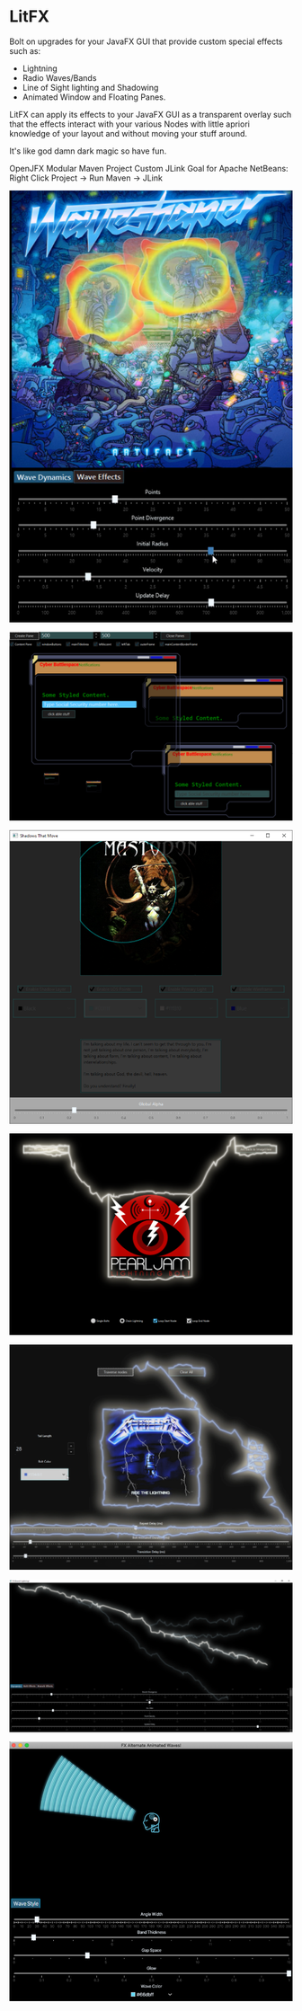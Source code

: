 # LitFX
Bolt on upgrades for your JavaFX GUI that provide custom special effects such as:

- Lightning 
- Radio Waves/Bands
- Line of Sight lighting and Shadowing
- Animated Window and Floating Panes. 

LitFX can apply its effects to your JavaFX GUI as a transparent overlay such that the effects interact with your various Nodes with little apriori knowledge of your layout and without moving your stuff around.

It's like god damn dark magic so have fun.

OpenJFX Modular Maven Project
Custom JLink Goal for Apache NetBeans: Right Click Project -> Run Maven -> JLink

![](/media/waveshaper.png)

![](/media/covalentpanes.png)

![](/media/shadows.png)

![](/media/pjchainlitfx.png)

![](/media/ridelitfx.png)

![](/media/LitFX.png)

![](/media/band-waves.png)
